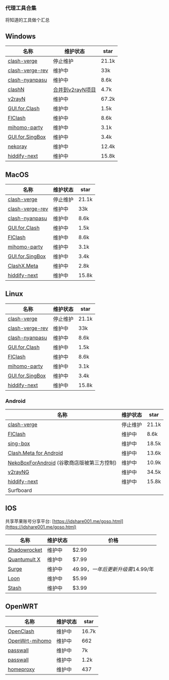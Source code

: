 ### 代理工具合集

将知道的工具做个汇总

## Windows

| 名称                                                         | 维护状态                                                     | star  |
| ------------------------------------------------------------ | ------------------------------------------------------------ | ----- |
| [clash-verge](https://github.com/zzzgydi/clash-verge)        | 停止维护                                                     | 21.1k |
| [clash-verge-rev](https://github.com/clash-verge-rev/clash-verge-rev) | 维护中                                                       | 33k   |
| [clash-nyanpasu](https://github.com/keiko233/clash-nyanpasu) | 维护中                                                       | 8.6k  |
| [clashN](https://github.com/2dust/clashN)                    | [合并到v2rayN项目](https://github.com/2dust/clashN/issues/358) | 4.7k  |
| [v2rayN](https://github.com/2dust/v2rayN)                    | 维护中                                                       | 67.2k |
| [GUI.for.Clash](https://github.com/GUI-for-Cores/GUI.for.Clash) | 维护中                                                       | 1.5k  |
| [FlClash](https://github.com/chen08209/FlClash)              | 维护中                                                       | 8.6k  |
| [mihomo-party](https://github.com/pompurin404/mihomo-party)  | 维护中                                                       | 3.1k  |
| [GUI.for.SingBox](https://github.com/GUI-for-Cores/GUI.for.SingBox) | 维护中                                                       | 3.4k  |
| [nekoray](https://github.com/MatsuriDayo/nekoray)            | 维护中                                                       | 12.4k |
| [hiddify-next](https://github.com/hiddify/hiddify-next)      | 维护中                                                       | 15.8k |



## MacOS

| 名称                                                         | 维护状态 | star  |
| ------------------------------------------------------------ | -------- | ----- |
| [clash-verge](https://github.com/zzzgydi/clash-verge)        | 停止维护 | 21.1k |
| [clash-verge-rev](https://github.com/clash-verge-rev/clash-verge-rev) | 维护中   | 33k   |
| [clash-nyanpasu](https://github.com/keiko233/clash-nyanpasu) | 维护中   | 8.6k  |
| [GUI.for.Clash](https://github.com/GUI-for-Cores/GUI.for.Clash) | 维护中   | 1.5k  |
| [FlClash](https://github.com/chen08209/FlClash)              | 维护中   | 8.6k  |
| [mihomo-party](https://github.com/pompurin404/mihomo-party)  | 维护中   | 3.1k  |
| [GUI.for.SingBox](https://github.com/GUI-for-Cores/GUI.for.SingBox) | 维护中   | 3.4k  |
| [ClashX.Meta](https://github.com/MetaCubeX/ClashX.Meta)      | 维护中   | 2.8k  |
| [hiddify-next](https://github.com/hiddify/hiddify-next)      | 维护中   | 15.8k |

## Linux

| 名称                                                         | 维护状态 | star  |
| ------------------------------------------------------------ | -------- | ----- |
| [clash-verge](https://github.com/zzzgydi/clash-verge)        | 停止维护 | 21.1k |
| [clash-verge-rev](https://github.com/clash-verge-rev/clash-verge-rev) | 维护中   | 33k   |
| [clash-nyanpasu](https://github.com/keiko233/clash-nyanpasu) | 维护中   | 8.6k  |
| [GUI.for.Clash](https://github.com/GUI-for-Cores/GUI.for.Clash) | 维护中   | 1.5k  |
| [FlClash](https://github.com/chen08209/FlClash)              | 维护中   | 8.6k  |
| [mihomo-party](https://github.com/pompurin404/mihomo-party)  | 维护中   | 3.1k  |
| [GUI.for.SingBox](https://github.com/GUI-for-Cores/GUI.for.SingBox) | 维护中   | 3.4k  |
| [hiddify-next](https://github.com/hiddify/hiddify-next)      | 维护中   | 15.8k |

### Android

| 名称                                                         | 维护状态 | star  |
| ------------------------------------------------------------ | -------- | ----- |
| [clash-verge](https://github.com/zzzgydi/clash-verge)        | 停止维护 | 21.1k |
| [FlClash](https://github.com/chen08209/FlClash)              | 维护中   | 8.6k  |
| [sing-box](https://github.com/SagerNet/sing-box)             | 维护中   | 18.5k |
| [Clash.Meta for Android](https://github.com/MetaCubeX/ClashMetaForAndroid) | 维护中   | 13.6k |
| [NekoBoxForAndroid](https://github.com/MatsuriDayo/NekoBoxForAndroid) (谷歌商店版被第三方控制) | 维护中   | 10.9k |
| [v2rayNG](https://github.com/2dust/v2rayNG)                  | 维护中   | 34.5k  |
| [hiddify-next](https://github.com/hiddify/hiddify-next)      | 维护中   | 15.8k |
| Surfboard                                                    |          |       |

## IOS

共享苹果账号分享平台: [https://idshare001.me/goso.html](https://idshare001.me/goso.html)

| 名称                                                         | 维护状态 | 价格                              |
| ------------------------------------------------------------ | -------- | --------------------------------- |
| [Shadowrocket](https://apps.apple.com/us/app/shadowrocket/id932747118?l=zh) | 维护中   | $2.99                             |
| [Quantumult X](https://apps.apple.com/us/app/quantumult-x/id1443988620?l=zh) | 维护中   | $7.99                             |
| [Surge](https://nssurge.com/buy_now)                         | 维护中   | $49.99，一年后更新升级需$14.99/年 |
| [Loon](https://apps.apple.com/us/app/loon/id1373567447?l=zh) | 维护中   | $5.99                             |
| [Stash](https://apps.apple.com/us/app/stash/id1596063349?l=zh) | 维护中   | $3.99                             |

## OpenWRT

| 名称                                                         | 维护状态 | star  |
| ------------------------------------------------------------ | -------- | ----- |
| [OpenClash](https://github.com/vernesong/OpenClash)          | 维护中   | 16.7k |
| [OpenWrt-mihomo](https://github.com/morytyann/OpenWrt-mihomo) | 维护中   | 662   |
| [passwall](https://github.com/xiaorouji/openwrt-passwall)    | 维护中   | 7k    |
| [passwall](https://github.com/xiaorouji/openwrt-passwall2)   | 维护中   | 1.2k  |
| [homeproxy](https://github.com/immortalwrt/homeproxy)        | 维护中   | 437   |